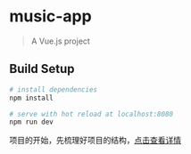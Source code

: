 # music-app

> A Vue.js project

## Build Setup

``` bash
# install dependencies
npm install

# serve with hot reload at localhost:8080
npm run dev
```

项目的开始，先梳理好项目的结构，[点击查看详情](https://searworld.gitbooks.io/vux/content/fen-xi-xiang-mu-gong-cheng-jie-gou.html)
